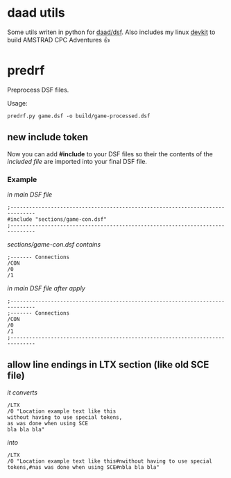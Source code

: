 # daad utils

Some utils writen in python for [daad/dsf](https://github.com/daad-adventure-writer). Also includes my linux [devkit](https://github.com/DSkywalk/daad_utils/tree/master/devkit) to build AMSTRAD CPC Adventures :+1:

# predrf

Preprocess DSF files.

Usage:

    predrf.py game.dsf -o build/game-processed.dsf

## new include token

Now you can add **#include** to your DSF files so their the contents of the *included file* are imported into your final DSF file.

### Example

*in main DSF file*

    ;------------------------------------------------------------------------------
    #include "sections/game-con.dsf"
    ;------------------------------------------------------------------------------

*sections/game-con.dsf contains*

    ;------- Connections
    /CON
    /0
    /1

*in main DSF file after apply*

    ;------------------------------------------------------------------------------
    ;------- Connections
    /CON
    /0
    /1
    ;------------------------------------------------------------------------------

## allow line endings in LTX section (like old SCE file)

*it converts*

    /LTX
    /0 "Location example text like this
    without having to use special tokens,
    as was done when using SCE
    bla bla bla"

*into*

    /LTX
    /0 "Location example text like this#nwithout having to use special tokens,#nas was done when using SCE#nbla bla bla"
